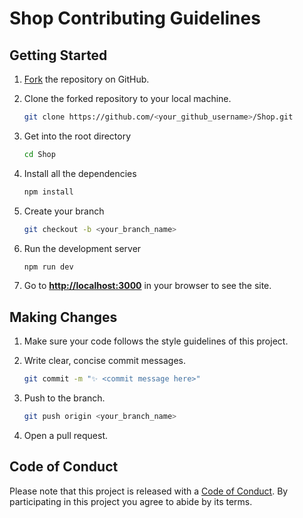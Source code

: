 # Shop Contributing Guidelines

## Getting Started

1. [Fork](https://github.com/JuanPabloDiaz/Shop/fork) the repository on GitHub.
2. Clone the forked repository to your local machine.

   ```sh
   git clone https://github.com/<your_github_username>/Shop.git
   ```

3. Get into the root directory

   ```sh
   cd Shop
   ```

4. Install all the dependencies

   ```sh
   npm install
   ```

5. Create your branch

   ```sh
   git checkout -b <your_branch_name>
   ```

6. Run the development server

   ```sh
   npm run dev
   ```

7. Go to [**http://localhost:3000**](http://localhost:3000) in your browser to see the site.

## Making Changes

1. Make sure your code follows the style guidelines of this project.
2. Write clear, concise commit messages.

   ```bash
   git commit -m "✨ <commit message here>"
   ```

3. Push to the branch.

   ```bash
   git push origin <your_branch_name>
   ```

4. Open a pull request.

## Code of Conduct

Please note that this project is released with a [Code of Conduct](CODE_OF_CONDUCT.md). By participating in this project you agree to abide by its terms.
